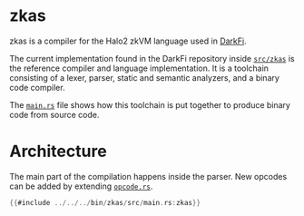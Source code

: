 zkas
====

zkas is a compiler for the Halo2 zkVM language used in
[DarkFi](https://codeberg.org/darkrenaissance/darkfi).

The current implementation found in the DarkFi repository inside
[`src/zkas`](https://codeberg.org/darkrenaissance/darkfi/src/branch/master/src/zkas)
is the reference compiler and language implementation. It is a
toolchain consisting of a lexer, parser, static and semantic analyzers,
and a binary code compiler.

The
[`main.rs`](https://codeberg.org/darkrenaissance/darkfi/src/branch/master/bin/zkas/src/main.rs)
file shows how this toolchain is put together to produce binary code
from source code.

# Architecture

The main part of the compilation happens inside the parser. New opcodes
can be added by extending
[`opcode.rs`](https://codeberg.org/darkrenaissance/darkfi/src/branch/master/src/zkas/opcode.rs).

```rust
{{#include ../../../bin/zkas/src/main.rs:zkas}}
```


